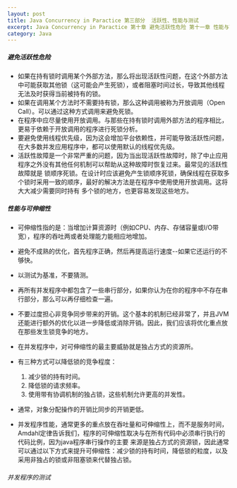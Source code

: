 ```yaml
---
layout: post
title: Java Concurrency in Paractice 第三部分  活跃性、性能与测试
excerpt: Java Concurrency in Paractice 第十章 避免活跃性危险 第十一章 性能与可伸缩性 第十二章 并发程序的测试
category: Java
---
```


##### 避免活跃性危险

- 如果在持有锁时调用某个外部方法，那么将出现活跃性问题，在这个外部方法中可能获取其他锁（这可能会产生死锁），或者阻塞时间过长，导致其他线程无法及时获得当前被持有的锁。
- 如果在调用某个方法时不需要持有锁，那么这种调用被称为开放调用（Open Call）。可以通过这种方式调用来避免死锁。
- 在程序中应尽量使用开放调用。与那些在持有锁时调用外部方法的程序相比，更易于依赖于开放调用的程序进行死锁分析。
- 要避免使用线程优先级，因为这会增加平台依赖性，并可能导致活跃性问题，在大多数并发应用程序中，都可以使用默认的线程优先级。
- 活跃性故障是一个非常严重的问题，因为当出现活跃性故障时，除了中止应用程序之外没有其他任何机制可以帮助从这种故障时恢复过来。最常见的活跃性故障就是
  锁顺序死锁。在设计时应该避免产生锁顺序死锁，确保线程在获取多个锁时采用一致的顺序，最好的解决方法是在程序中使用使用开放调用。这将大大减少需要同时持有
  多个锁的地方，也更容易发现这些地方。

##### 性能与可伸缩性

- 可伸缩性指的是：当增加计算资源时（例如CPU、内存、存储容量或I/O带宽），程序的吞吐两或者处理能力能相应地增加。
- 避免不成熟的优化，首先程序正确，然后再提高运行速度--如果它还运行的不够快。
- 以测试为基准，不要猜测。
- 再所有并发程序中都包含了一些串行部分，如果你认为在你的程序中不存在串行部分，那么可以再仔细检查一遍。
- 不要过度担心非竞争同步带来的开销。这个基本的机制已经非常了，并且JVM还能进行额外的优化以进一步降低或消除开销。因此，我们应该将优化重点放在那些发生锁竞争的地方。
- 在并发程序中，对可伸缩性的最主要威胁就是独占方式的资源所。
- 有三种方式可以降低锁的竞争程度：
  1. 减少锁的持有时间。
  2. 降低锁的请求频率。
  3. 使用带有协调机制的独占锁，这些机制允许更高的并发性。

- 通常，对象分配操作的开销比同步的开销更低。
- 并发程序性能，通常更多的重点放在吞吐量和可伸缩性上，而不是服务时间，Amdahl定律告诉我们，程序的可伸缩性取决与在所有代码中必须串行执行的代码比例，因为java程序串行操作的主要
  来源是独占方式的资源锁，因此通常可以通过以下方式来提升可伸缩性：减少锁的持有时间，降低锁的粒度，以及采用非独占的锁或非阻塞锁来代替独占锁。


###### 并发程序的测试
